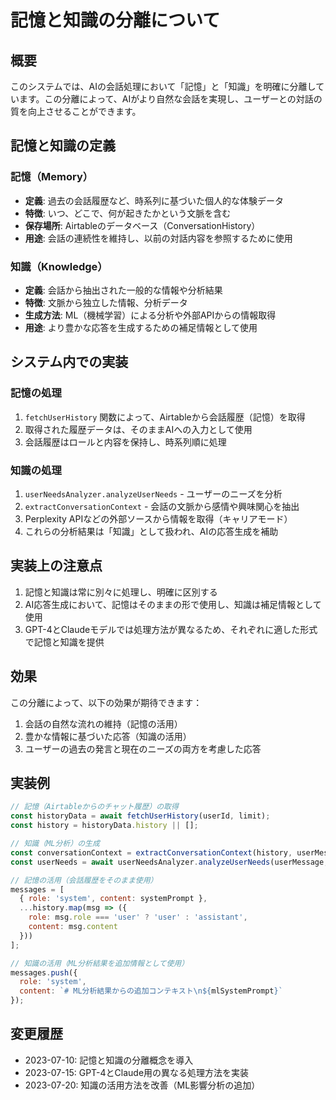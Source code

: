 # 記憶と知識の分離について

## 概要

このシステムでは、AIの会話処理において「記憶」と「知識」を明確に分離しています。この分離によって、AIがより自然な会話を実現し、ユーザーとの対話の質を向上させることができます。

## 記憶と知識の定義

### 記憶（Memory）
- **定義**: 過去の会話履歴など、時系列に基づいた個人的な体験データ
- **特徴**: いつ、どこで、何が起きたかという文脈を含む
- **保存場所**: Airtableのデータベース（ConversationHistory）
- **用途**: 会話の連続性を維持し、以前の対話内容を参照するために使用

### 知識（Knowledge）
- **定義**: 会話から抽出された一般的な情報や分析結果
- **特徴**: 文脈から独立した情報、分析データ
- **生成方法**: ML（機械学習）による分析や外部APIからの情報取得
- **用途**: より豊かな応答を生成するための補足情報として使用

## システム内での実装

### 記憶の処理
1. `fetchUserHistory` 関数によって、Airtableから会話履歴（記憶）を取得
2. 取得された履歴データは、そのままAIへの入力として使用
3. 会話履歴はロールと内容を保持し、時系列順に処理

### 知識の処理
1. `userNeedsAnalyzer.analyzeUserNeeds` - ユーザーのニーズを分析
2. `extractConversationContext` - 会話の文脈から感情や興味関心を抽出
3. Perplexity APIなどの外部ソースから情報を取得（キャリアモード）
4. これらの分析結果は「知識」として扱われ、AIの応答生成を補助

## 実装上の注意点

1. 記憶と知識は常に別々に処理し、明確に区別する
2. AI応答生成において、記憶はそのままの形で使用し、知識は補足情報として使用
3. GPT-4とClaudeモデルでは処理方法が異なるため、それぞれに適した形式で記憶と知識を提供

## 効果

この分離によって、以下の効果が期待できます：

1. 会話の自然な流れの維持（記憶の活用）
2. 豊かな情報に基づいた応答（知識の活用）
3. ユーザーの過去の発言と現在のニーズの両方を考慮した応答

## 実装例

```javascript
// 記憶（Airtableからのチャット履歴）の取得
const historyData = await fetchUserHistory(userId, limit);
const history = historyData.history || [];

// 知識（ML分析）の生成
const conversationContext = extractConversationContext(history, userMessage);
const userNeeds = await userNeedsAnalyzer.analyzeUserNeeds(userMessage, history);

// 記憶の活用（会話履歴をそのまま使用）
messages = [
  { role: 'system', content: systemPrompt },
  ...history.map(msg => ({
    role: msg.role === 'user' ? 'user' : 'assistant',
    content: msg.content
  }))
];

// 知識の活用（ML分析結果を追加情報として使用）
messages.push({
  role: 'system',
  content: `# ML分析結果からの追加コンテキスト\n${mlSystemPrompt}`
});
```

## 変更履歴

- 2023-07-10: 記憶と知識の分離概念を導入
- 2023-07-15: GPT-4とClaude用の異なる処理方法を実装
- 2023-07-20: 知識の活用方法を改善（ML影響分析の追加） 